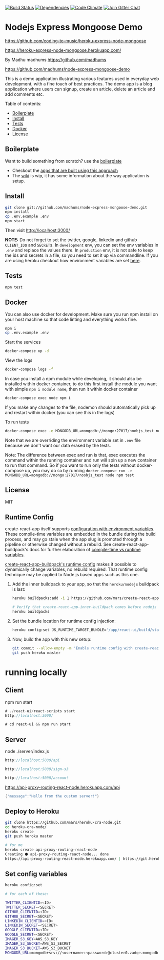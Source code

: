 [![Build Status](https://travis-ci.com/madhums/node-express-mongoose-demo.svg?branch=master)](https://travis-ci.com/madhums/node-express-mongoose-demo)
[![Dependencies](https://img.shields.io/david/madhums/node-express-mongoose-demo.svg?style=flat)](https://david-dm.org/madhums/node-express-mongoose-demo)
[![Code Climate](https://codeclimate.com/github/codeclimate/codeclimate/badges/gpa.svg)](https://codeclimate.com/github/madhums/node-express-mongoose-demo)
[![Join Gitter Chat](https://img.shields.io/badge/gitter-join%20chat%20%E2%86%92-brightgreen.svg?style=flat)](https://gitter.im/madhums/node-express-mongoose-demo?utm_source=badge&utm_medium=badge&utm_campaign=pr-badge&utm_content=badge)

# Nodejs Express Mongoose Demo

https://github.com/coding-to-music/heroku-express-node-mongoose

https://heroku-express-node-mongoose.herokuapp.com/

By Madhu madhums https://github.com/madhums

https://github.com/madhums/node-express-mongoose-demo

This is a demo application illustrating various features used in everyday web development, with a fine touch of best practices. The demo app is a blog application where users can signup, create an article, delete an article and add comments etc.

Table of contents:

<!-- TOC depthFrom:2 depthTo:6 withLinks:1 updateOnSave:1 orderedList:0 -->

- [Boilerplate](#boilerplate)
- [Install](#install)
- [Tests](#tests)
- [Docker](#docker)
- [License](#license)

<!-- /TOC -->

## Boilerplate

Want to build something from scratch? use the [boilerplate](https://github.com/madhums/node-express-mongoose)

- Checkout the [apps that are built using this approach](https://github.com/madhums/node-express-mongoose/wiki/Apps-built-using-this-approach)
- The [wiki](https://github.com/madhums/node-express-mongoose/wiki) is wip, it has some information about the way application is setup.

## Install

```sh
git clone git://github.com/madhums/node-express-mongoose-demo.git
npm install
cp .env.example .env
npm start
```

Then visit [http://localhost:3000/](http://localhost:3000/)

**NOTE:** Do not forget to set the twitter, google, linkedin and github `CLIENT_ID`s and `SECRET`s. In `development` env, you can set the env variables in `.env` and replace the values there. In `production` env, it is not safe to keep the ids and secrets in a file, so you need to set it up via commandline. If you are using heroku checkout how environment variables are set [here](https://devcenter.heroku.com/articles/config-vars).

## Tests

```sh
npm test
```

## Docker

You can also use docker for development. Make sure you run npm install on your host machine so that code linting and everything works fine.

```sh
npm i
cp .env.example .env
```

Start the services

```sh
docker-compose up -d
```

View the logs

```sh
docker-compose logs -f
```

In case you install a npm module while developing, it should also be installed within docker container, to do this first install the module you want with simple `npm i module name`, then run it within docker container

```sh
docker-compose exec node npm i
```

If you make any changes to the file, nodemon should automatically pick up and restart within docker (you can see this in the logs)

To run tests

```sh
docker-compose exec -e MONGODB_URL=mongodb://mongo:27017/noobjs_test node npm test
```

Note that we are overriding the environment variable set in `.env` file because we don't want our data erased by the tests.

Note: The difference between exec and run is that, exec executes the command within the running container and run will spin up a new container to run that command. So if you want to run only the tests without docker-compose up, you may do so by running `docker-compose run -e MONGODB_URL=mongodb://mongo:27017/noobjs_test node npm test`

## License

MIT

## Runtime Config

create-react-app itself supports [configuration with environment variables](https://facebook.github.io/create-react-app/docs/adding-custom-environment-variables). These compile-time variables are embedded in the bundle during the build process, and may go stale when the app slug is promoted through a pipeline or otherwise changed without a rebuild. See create-react-app-buildpack's docs for further elaboration of [compile-time vs runtime variables](https://github.com/mars/create-react-app-buildpack/blob/master/README.md#user-content-compile-time-vs-runtime).

[create-react-app-buildpack's runtime config](https://github.com/mars/create-react-app-buildpack/blob/master/README.md#user-content-runtime-configuration) makes it possible to dynamically change variables, no rebuild required. That runtime config technique may be applied to Node.js based apps such as this one.

1. Add the inner buildpack to your app, so that the `heroku/nodejs` buildpack is last:

   ```bash
   heroku buildpacks:add -i 1 https://github.com/mars/create-react-app-inner-buildpack

   # Verify that create-react-app-inner-buildpack comes before nodejs
   heroku buildpacks
   ```

2. Set the bundle location for runtime config injection:

   ```bash
   heroku config:set JS_RUNTIME_TARGET_BUNDLE='/app/react-ui/build/static/js/*.js'
   ```

3. Now, build the app with this new setup:

   ```bash
   git commit --allow-empty -m 'Enable runtime config with create-react-app-inner-buildpack'
   git push heroku master
   ```

# running locally

## Client

npm run start

```java
# ./react-ui/react-scripts start
http://localhost:3000/

# cd react-ui && npm run start
```

## Server

node ./server/index.js

```java
http://localhost:5000/api

http://localhost:5000/sign-s3

http://localhost:5000/account

```

https://api-proxy-routing-react-node.herokuapp.com/api

```java
{"message":"Hello from the custom server!"}
```

## Deploy to Heroku

```bash
git clone https://github.com/mars/heroku-cra-node.git
cd heroku-cra-node/
heroku create
git push heroku master

# for me
heroku create api-proxy-routing-react-node
Creating ⬢ api-proxy-routing-react-node... done
https://api-proxy-routing-react-node.herokuapp.com/ | https://git.heroku.com/api-proxy-routing-react-node.git
```

## Set config variables

```bash
heroku config:set

# for each of these:

TWITTER_CLIENTID=<ID>
TWITTER_SECRET=<SECRET>
GITHUB_CLIENTID=<ID>
GITHUB_SECRET=<SECRET>
LINKEDIN_CLIENTID=<ID>
LINKEDIN_SECRET=<SECRET>
GOOGLE_CLIENTID=<ID>
GOOGLE_SECRET=<SECRET>
IMAGER_S3_KEY=AWS_S3_KEY
IMAGER_S3_SECRET=AWS_S3_SECRET
IMAGER_S3_BUCKET=AWS_S3_BUCKET
MONGODB_URL=mongodb+srv://<username>:<password>@cluster0.zadqe.mongodb.net/myFirstDatabase?retryWrites=true&w=majority

```

